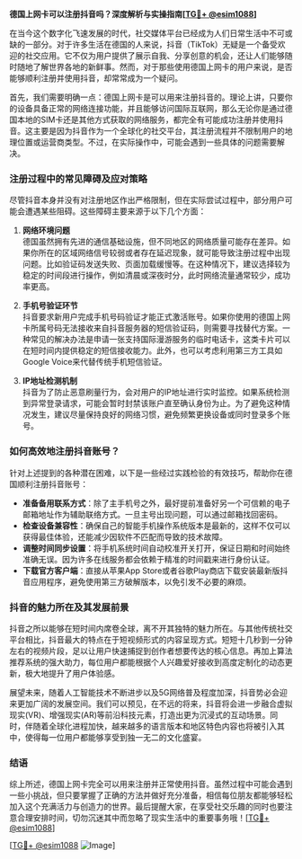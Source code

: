 **德国上网卡可以注册抖音吗？深度解析与实操指南[[TG💪+ @esim1088](https://t.me/s/esim1088)]**

在当今这个数字化飞速发展的时代，社交媒体平台已经成为人们日常生活中不可或缺的一部分。对于许多生活在德国的人来说，抖音（TikTok）无疑是一个备受欢迎的社交应用。它不仅为用户提供了展示自我、分享创意的机会，还让人们能够随时随地了解世界各地的新鲜事。然而，对于那些使用德国上网卡的用户来说，是否能够顺利注册并使用抖音，却常常成为一个疑问。

首先，我们需要明确一点：德国上网卡是可以用来注册抖音的。理论上讲，只要你的设备具备正常的网络连接功能，并且能够访问国际互联网，那么无论你是通过德国本地的SIM卡还是其他方式获取的网络服务，都完全有可能成功注册并使用抖音。这主要是因为抖音作为一个全球化的社交平台，其注册流程并不限制用户的地理位置或运营商类型。不过，在实际操作中，可能会遇到一些具体的问题需要解决。

### 注册过程中的常见障碍及应对策略

尽管抖音本身并没有对注册地区作出严格限制，但在实际尝试过程中，部分用户可能会遭遇某些阻碍。这些障碍主要来源于以下几个方面：

1. **网络环境问题**  
   德国虽然拥有先进的通信基础设施，但不同地区的网络质量可能存在差异。如果你所在的区域网络信号较弱或者存在延迟现象，就可能导致注册过程中出现问题。比如验证码发送失败、页面加载缓慢等。在这种情况下，建议选择较为稳定的时间段进行操作，例如清晨或深夜时分，此时网络流量通常较少，成功率更高。

2. **手机号验证环节**  
   抖音要求新用户完成手机号码验证才能正式激活账号。如果你使用的德国上网卡所属号码无法接收来自抖音服务器的短信验证码，则需要寻找替代方案。一种常见的解决办法是申请一张支持国际漫游服务的临时电话卡，这类卡片可以在短时间内提供稳定的短信接收能力。此外，也可以考虑利用第三方工具如Google Voice来代替传统手机短信验证。

3. **IP地址检测机制**  
   抖音为了防止恶意刷量行为，会对用户的IP地址进行实时监控。如果系统检测到异常登录请求，可能会暂时封禁该账户直至确认身份为止。为了避免这种情况发生，建议尽量保持良好的网络习惯，避免频繁更换设备或同时登录多个账号。

### 如何高效地注册抖音账号？

针对上述提到的各种潜在困难，以下是一些经过实践检验的有效技巧，帮助你在德国顺利注册抖音账号：

- **准备备用联系方式**：除了主手机号之外，最好提前准备好另一个可信赖的电子邮箱地址作为辅助联络方式。一旦主号出现问题，可以通过邮箱找回密码。
- **检查设备兼容性**：确保自己的智能手机操作系统版本是最新的，这样不仅可以获得最佳体验，还能减少因软件不匹配而导致的技术故障。
- **调整时间同步设置**：将手机系统时间自动校准开关打开，保证日期和时间始终准确无误。因为许多在线服务都会依赖于精准的时间戳来进行身份认证。
- **下载官方客户端**：直接从苹果App Store或者谷歌Play商店下载安装最新版抖音应用程序，避免使用第三方破解版本，以免引发不必要的麻烦。

### 抖音的魅力所在及其发展前景

抖音之所以能够在短时间内席卷全球，离不开其独特的魅力所在。与其他传统社交平台相比，抖音最大的特点在于短视频形式的内容呈现方式。短短十几秒到一分钟左右的视频片段，足以让用户快速捕捉到创作者想要传达的核心信息。再加上算法推荐系统的强大助力，每位用户都能根据个人兴趣爱好接收到高度定制化的动态更新，极大地提升了用户体验感。

展望未来，随着人工智能技术不断进步以及5G网络普及程度加深，抖音势必会迎来更加广阔的发展空间。我们可以预见，在不远的将来，抖音将会进一步融合虚拟现实(VR)、增强现实(AR)等前沿科技元素，打造出更为沉浸式的互动场景。同时，伴随着全球化进程加快，越来越多的语言版本和地区特色内容也将被引入其中，使得每一位用户都能够享受到独一无二的文化盛宴。

### 结语

综上所述，德国上网卡完全可以用来注册并正常使用抖音。虽然过程中可能会遇到一些小挑战，但只要掌握了正确的方法并做好充分准备，相信每位朋友都能够轻松加入这个充满活力与创造力的世界。最后提醒大家，在享受社交乐趣的同时也要注意合理安排时间，切勿沉迷其中而忽略了现实生活中的重要事务哦！[[TG💪+ @esim1088](https://t.me/s/esim1088)] 

[[TG💪+ @esim1088](https://t.me/s/esim1088) ![Image](https://i.postimg.cc/4NQfJmqS/Snipaste-2025-05-13-00-14-12.png)]
